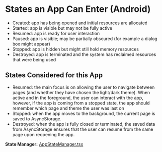 # States an App Can Enter (Android)
- Created:   app has being opened and initial resources are allocated
- Started:   app is visible but may not be fully active
- Resumed:   app is ready for user interaction
- Paused:    app is visible; may be partially obscured (for example a dialog box might appear)
- Stopped:   app is hidden but might still hold memory resources
- Destroyed: app is terminated and the system has reclaimed resources that were being used

## States Considered for this App
- Resumed: the main focus is on allowing the user to navigate between pages (and whether they have
chosen the light/dark theme). When active and in the foreground, the user can interact with the
app, however, if the app is coming from a stopped state, the app should remember which page and
theme the user was last on 
- Stopped: when the app moves to the background, the current page is saved to AsyncStorage. 
- Destroyed: when the app is fully closed or terminated, the saved data from AsyncStorage ensures
that the user can resume from the same page upon reopening the app. 

**State Manager:** [AppStateManager.tsx](./state-managed/src/components/AppStateManager.tsx)
